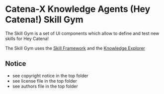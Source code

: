 # Catena-X Knowledge Agents (Hey Catena!) Skill Gym

The Skill Gym is a set of UI components which allow to define and test new skills for Hey Catena! 

The Skill Gym uses the [Skill Framework](../skill_framework) and the [Knowledge Explorer](../knowledge_explorer/)

## Notice

* see copyright notice in the top folder
* see license file in the top folder
* see authors file in the top folder




